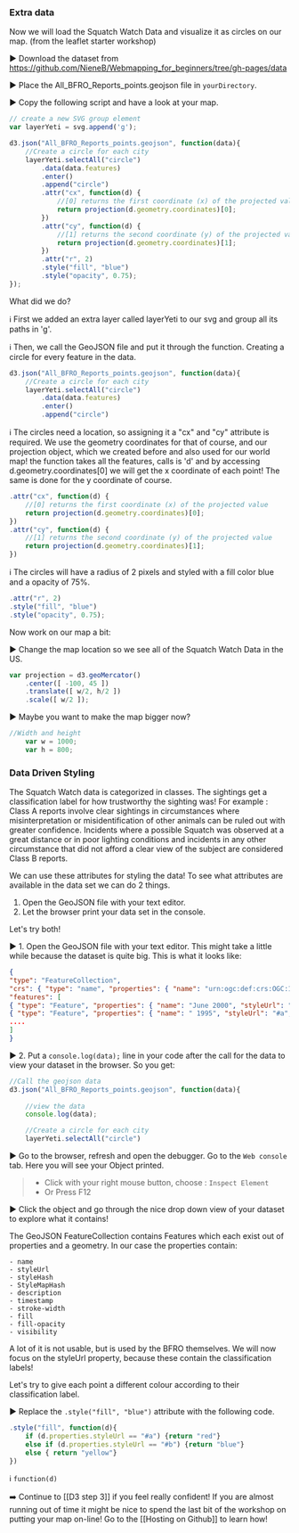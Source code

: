 ### Extra data
Now we will load the Squatch Watch Data and visualize it as circles on our map. (from the leaflet starter workshop)

:arrow_forward: Download the dataset from https://github.com/NieneB/Webmapping_for_beginners/tree/gh-pages/data

:arrow_forward: Place the All_BFRO_Reports_points.geojson file in `yourDirectory`.

:arrow_forward: Copy the following script and have a look at your map.

``` js
// create a new SVG group element
var layerYeti = svg.append('g');

d3.json("All_BFRO_Reports_points.geojson", function(data){
	//Create a circle for each city
	layerYeti.selectAll("circle")
		.data(data.features)
		.enter()
		.append("circle")
		.attr("cx", function(d) {
			//[0] returns the first coordinate (x) of the projected value
			return projection(d.geometry.coordinates)[0];
		})
		.attr("cy", function(d) {
			//[1] returns the second coordinate (y) of the projected value
			return projection(d.geometry.coordinates)[1];
		})
		.attr("r", 2)
		.style("fill", "blue")
		.style("opacity", 0.75);
});
```
What did we do?

:information_source: First we added an extra layer called layerYeti to our svg and group all its paths in 'g'.

:information_source: Then, we call the GeoJSON file and put it through the function. Creating a circle for every feature in the data.

```js
d3.json("All_BFRO_Reports_points.geojson", function(data){
	//Create a circle for each city
	layerYeti.selectAll("circle")
		.data(data.features)
		.enter()
		.append("circle")
```
:information_source: The circles need a location, so assigning it a "cx" and "cy" attribute is required. We use the geometry coordinates for that of course, and our projection object, which we created before and also used for our world map! the function takes all the features, calls is 'd' and by accessing d.geometry.coordinates[0] we will get the x coordinate of each point! The same is done for the y coordinate of course. 

```js
.attr("cx", function(d) {
	//[0] returns the first coordinate (x) of the projected value
	return projection(d.geometry.coordinates)[0];
})
.attr("cy", function(d) {
	//[1] returns the second coordinate (y) of the projected value
	return projection(d.geometry.coordinates)[1];
})
```

:information_source: The circles will have a radius of 2 pixels and styled with a fill color blue and a opacity of 75%.
```js
.attr("r", 2)
.style("fill", "blue")
.style("opacity", 0.75);
```

Now work on our map a bit:

:arrow_forward: Change the map location so we see all of the Squatch Watch Data in the US.

``` js
var projection = d3.geoMercator()
	.center([ -100, 45 ])
	.translate([ w/2, h/2 ])
	.scale([ w/2 ]);
```
:arrow_forward: Maybe you want to make the map bigger now? 

``` js
//Width and height
	var w = 1000;
	var h = 800;
```

### Data Driven Styling

The Squatch Watch data is categorized in classes. The sightings get a classification label for how trustworthy the sighting was! For example : Class A reports involve clear sightings in circumstances where misinterpretation or misidentification of other animals can be ruled out with greater confidence. Incidents where a possible Squatch was observed at a great distance or in poor lighting conditions and incidents in any other circumstance that did not afford a clear view of the subject are considered Class B reports.

We can use these attributes for styling the data! To see what attributes are available in the data set we can do 2 things.

1. Open the GeoJSON file with your text editor.
2. Let the browser print your data set in the console. 

Let's try both!

:arrow_forward: 1. Open the GeoJSON file with your text editor. This might take a little while because the dataset is quite big. 
This is what it looks like:

``` json
{
"type": "FeatureCollection",
"crs": { "type": "name", "properties": { "name": "urn:ogc:def:crs:OGC:1.3:CRS84" } },
"features": [
{ "type": "Feature", "properties": { "name": "June 2000", "styleUrl": "#a", "styleHash": "72e6f3ff", "styleMapHash": { "normal": "#anormal", "highlight": "#ahighlighted" }, "description": "\r\n          Report 637: Campers' encounter just after dark in the Wrangell - St. Elias National Park and PreserveClass A; Cordova-McCarthy CountyClick for details(Location look wrong?)", "timestamp": "2000\/06\/16 12:00:00", "stroke-width": null, "fill": null, "fill-opacity": null, "visibility": null }, "geometry": { "type": "Point", "coordinates": [ -142.9, 61.5, 100.0 ] } },
{ "type": "Feature", "properties": { "name": " 1995", "styleUrl": "#a", "styleHash": "72e6f3ff", "styleMapHash": { "normal": "#anormal", "highlight": "#ahighlighted" }, "description": "\r\n          Report 2917: Family observes large biped from carClass A; Prince of Wales CountyClick for details(Location look wrong?)", "timestamp": "1995\/05\/15 12:00:00", "stroke-width": null, "fill": null, "fill-opacity": null, "visibility": null }, "geometry": { "type": "Point", "coordinates": [ -132.7982, 55.1872, 100.0 ] } },  
....
]
}
```

:arrow_forward: 2. Put a `console.log(data);` line in your code after the call for the data to view your dataset in the browser. So you get:

``` js
//Call the geojson data
d3.json("All_BFRO_Reports_points.geojson", function(data){
	
	//view the data
	console.log(data);

	//Create a circle for each city
	layerYeti.selectAll("circle")
```

:arrow_forward: Go to the browser, refresh and open the debugger. Go to the `Web console` tab. Here you will see your Object printed.

> * Click with your right mouse button, choose : `Inspect Element`
> * Or Press F12

:arrow_forward: Click the object and go through the nice drop down view of your dataset to explore what it contains! 

The GeoJSON FeatureCollection contains Features which each exist out of properties and a geometry. 
In our case the properties contain:

	- name
	- styleUrl
	- styleHash
	- StyleMapHash
	- description
	- timestamp
	- stroke-width
	- fill
	- fill-opacity
	- visibility

A lot of it is not usable, but is used by the BFRO themselves. We will now focus on the styleUrl property, because these contain the classification labels! 

Let's try to give each point a different colour according to their classification label.

:arrow_forward: Replace the `.style("fill", "blue")` attribute with the following code. 

``` js
.style("fill", function(d){
	if (d.properties.styleUrl == "#a") {return "red"}
	else if (d.properties.styleUrl == "#b") {return "blue"}
	else { return "yellow"}
})
```

:information_source: `function(d)`

:arrow_right: Continue to [[D3 step 3]] if you feel really confident! If you are almost running out of time it might be nice to spend the last bit of the workshop on putting your map on-line! Go to the [[Hosting on Github]] to learn how! 
